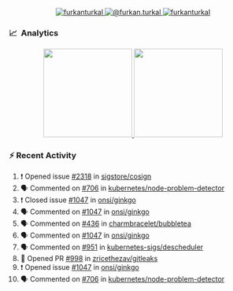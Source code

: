 <p align="center">
  <a href="https://linkedin.com/in/furkanturkal" target="blank">
    <img src="https://img.shields.io/badge/linkedin-%230077B5.svg?&style=for-the-badge&logo=linkedin&logoColor=white" alt="furkanturkal" />
  </a>
  <a href="https://medium.com/@furkan.turkal" target="blank">
    <img src="https://img.shields.io/badge/medium-%2312100E.svg?&style=for-the-badge&logo=medium&logoColor=white" alt="@furkan.turkal" />
  </a>
  <a href="https://twitter.com/furkanturkaI" target="blank">
    <img src="https://img.shields.io/badge/Twitter-1DA1F2?style=for-the-badge&logo=twitter&logoColor=white" alt="furkanturkaI" />
  </a>
</p>

### 📈 &nbsp;Analytics

<p align="center">
  <a href="https://coderstats.net/github/#Dentrax">
    <img height="180em" src="https://github-readme-stats-eight-theta.vercel.app/api?username=Dentrax&show_icons=true&theme=algolia&include_all_commits=true&count_private=true&line_height=26"/>
    <img height="180em" src="https://github-readme-stats-eight-theta.vercel.app/api/top-langs/?username=Dentrax&layout=compact&langs_count=8&theme=algolia&line_height=26"/>
  </a>
</p>

### :zap: Recent Activity

<!--START_SECTION:activity-->
1. ❗️ Opened issue [#2318](https://github.com/sigstore/cosign/issues/2318) in [sigstore/cosign](https://github.com/sigstore/cosign)
2. 🗣 Commented on [#706](https://github.com/kubernetes/node-problem-detector/issues/706) in [kubernetes/node-problem-detector](https://github.com/kubernetes/node-problem-detector)
3. ❗️ Closed issue [#1047](https://github.com/onsi/ginkgo/issues/1047) in [onsi/ginkgo](https://github.com/onsi/ginkgo)
4. 🗣 Commented on [#1047](https://github.com/onsi/ginkgo/issues/1047) in [onsi/ginkgo](https://github.com/onsi/ginkgo)
5. 🗣 Commented on [#436](https://github.com/charmbracelet/bubbletea/issues/436) in [charmbracelet/bubbletea](https://github.com/charmbracelet/bubbletea)
6. 🗣 Commented on [#1047](https://github.com/onsi/ginkgo/issues/1047) in [onsi/ginkgo](https://github.com/onsi/ginkgo)
7. 🗣 Commented on [#951](https://github.com/kubernetes-sigs/descheduler/issues/951) in [kubernetes-sigs/descheduler](https://github.com/kubernetes-sigs/descheduler)
8. 💪 Opened PR [#998](https://github.com/zricethezav/gitleaks/pull/998) in [zricethezav/gitleaks](https://github.com/zricethezav/gitleaks)
9. ❗️ Opened issue [#1047](https://github.com/onsi/ginkgo/issues/1047) in [onsi/ginkgo](https://github.com/onsi/ginkgo)
10. 🗣 Commented on [#706](https://github.com/kubernetes/node-problem-detector/issues/706) in [kubernetes/node-problem-detector](https://github.com/kubernetes/node-problem-detector)
<!--END_SECTION:activity-->
